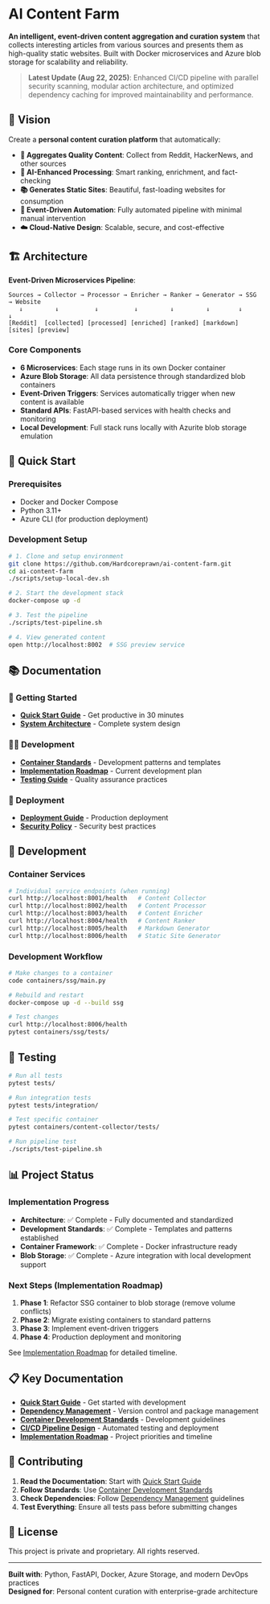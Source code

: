 # AI Content Farm

**An intelligent, event-driven content aggregation and curation system** that collects interesting articles from various sources and presents them as high-quality static websites. Built with Docker microservices and Azure blob storage for scalability and reliability.

> **Latest Update (Aug 22, 2025)**: Enhanced CI/CD pipeline with parallel security scanning, modular action architecture, and optimized dependency caching for improved maintainability and performance.

## 🎯 Vision

Create a **personal content curation platform** that automatically:
- **🧹 Aggregates Quality Content**: Collect from Reddit, HackerNews, and other sources
- **🤖 AI-Enhanced Processing**: Smart ranking, enrichment, and fact-checking
- **📚 Generates Static Sites**: Beautiful, fast-loading websites for consumption
- **🔄 Event-Driven Automation**: Fully automated pipeline with minimal manual intervention
- **☁️ Cloud-Native Design**: Scalable, secure, and cost-effective

## 🏗️ Architecture

**Event-Driven Microservices Pipeline**:
```
Sources → Collector → Processor → Enricher → Ranker → Generator → SSG → Website
   ↓         ↓          ↓          ↓         ↓         ↓        ↓        ↓
[Reddit]  [collected] [processed] [enriched] [ranked] [markdown] [sites] [preview]
```

### Core Components
- **6 Microservices**: Each stage runs in its own Docker container
- **Azure Blob Storage**: All data persistence through standardized blob containers
- **Event-Driven Triggers**: Services automatically trigger when new content is available
- **Standard APIs**: FastAPI-based services with health checks and monitoring
- **Local Development**: Full stack runs locally with Azurite blob storage emulation

## 🚀 Quick Start

### Prerequisites
- Docker and Docker Compose
- Python 3.11+
- Azure CLI (for production deployment)

### Development Setup
```bash
# 1. Clone and setup environment
git clone https://github.com/Hardcoreprawn/ai-content-farm.git
cd ai-content-farm
./scripts/setup-local-dev.sh

# 2. Start the development stack
docker-compose up -d

# 3. Test the pipeline
./scripts/test-pipeline.sh

# 4. View generated content
open http://localhost:8002  # SSG preview service
```

## 📚 Documentation

### 🚀 Getting Started
- **[Quick Start Guide](docs/QUICK_START_GUIDE.md)** - Get productive in 30 minutes
- **[System Architecture](docs/SYSTEM_ARCHITECTURE.md)** - Complete system design

### 👨‍💻 Development
- **[Container Standards](docs/CONTAINER_DEVELOPMENT_STANDARDS.md)** - Development patterns and templates
- **[Implementation Roadmap](docs/IMPLEMENTATION_ROADMAP.md)** - Current development plan
- **[Testing Guide](docs/testing-guide.md)** - Quality assurance practices

### 🚀 Deployment
- **[Deployment Guide](docs/deployment-guide.md)** - Production deployment
- **[Security Policy](docs/security-policy.md)** - Security best practices

## 🔧 Development

### Container Services
```bash
# Individual service endpoints (when running)
curl http://localhost:8001/health   # Content Collector
curl http://localhost:8002/health   # Content Processor  
curl http://localhost:8003/health   # Content Enricher
curl http://localhost:8004/health   # Content Ranker
curl http://localhost:8005/health   # Markdown Generator
curl http://localhost:8006/health   # Static Site Generator
```

### Development Workflow
```bash
# Make changes to a container
code containers/ssg/main.py

# Rebuild and restart
docker-compose up -d --build ssg

# Test changes
curl http://localhost:8006/health
pytest containers/ssg/tests/
```

## 🧪 Testing

```bash
# Run all tests
pytest tests/

# Run integration tests
pytest tests/integration/

# Test specific container
pytest containers/content-collector/tests/

# Run pipeline test
./scripts/test-pipeline.sh
```

## 📊 Project Status

### Implementation Progress
- **Architecture**: ✅ Complete - Fully documented and standardized
- **Development Standards**: ✅ Complete - Templates and patterns established
- **Container Framework**: ✅ Complete - Docker infrastructure ready
- **Blob Storage**: ✅ Complete - Azure integration with local development support

### Next Steps (Implementation Roadmap)
1. **Phase 1**: Refactor SSG container to blob storage (remove volume conflicts)
2. **Phase 2**: Migrate existing containers to standard patterns
3. **Phase 3**: Implement event-driven triggers
4. **Phase 4**: Production deployment and monitoring

See [Implementation Roadmap](docs/IMPLEMENTATION_ROADMAP.md) for detailed timeline.

## 📋 Key Documentation

- **[Quick Start Guide](docs/QUICK_START_GUIDE.md)** - Get started with development
- **[Dependency Management](docs/DEPENDENCY_MANAGEMENT.md)** - Version control and package management
- **[Container Development Standards](docs/CONTAINER_DEVELOPMENT_STANDARDS.md)** - Development guidelines
- **[CI/CD Pipeline Design](docs/CICD_PIPELINE_DESIGN.md)** - Automated testing and deployment
- **[Implementation Roadmap](docs/IMPLEMENTATION_ROADMAP.md)** - Project priorities and timeline

## 🤝 Contributing

1. **Read the Documentation**: Start with [Quick Start Guide](docs/QUICK_START_GUIDE.md)
2. **Follow Standards**: Use [Container Development Standards](docs/CONTAINER_DEVELOPMENT_STANDARDS.md)
3. **Check Dependencies**: Follow [Dependency Management](docs/DEPENDENCY_MANAGEMENT.md) guidelines
4. **Test Everything**: Ensure all tests pass before submitting changes

## 📄 License

This project is private and proprietary. All rights reserved.

---

**Built with**: Python, FastAPI, Docker, Azure Storage, and modern DevOps practices  
**Designed for**: Personal content curation with enterprise-grade architecture

